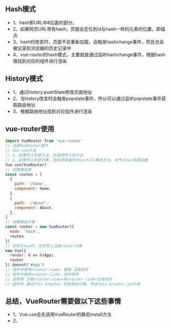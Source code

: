 ## Hash模式
+ 1、hash即URL中#后面的部分。
+ 2、如果网页URL带有hash，页面会定位到id与hash一样的元素的位置，即锚点
+ 3、hash的改变时，页面不会重新加载，会触发hashchange事件，而且也会被记录到浏览器的历史记录中
+ 4、vue-router的hash模式，主要就是通过监听hashchange事件，根据hash值找到对应的组件进行渲染
## History模式
+ 1、通过history.pushState修改页面地址
+ 2、当history改变时会触发popstate事件，所以可以通过监听popstate事件获取路由地址
+ 3、根据路由地址找到对应组件进行渲染

## vue-router使用
```js
import VueRouter from 'vue-router'
// 注册VueRouter插件
// Vue.use方法 
// 1、如果传入的是方法，则调用传入的方法
// 2、如果传入的是对象，则会调用插件的install静态方法，并传入Vue构造函数
Vue.use(VueRouter)
// 创建路由表
const routes = [
  {
    path: '/home',
    component: Home,
  },
  {
    path: '/about',
    component: About,
  },
]
// 创建路由对象
const router = new VueRouter({
  mode: 'hash',
  routes
})
// 实例化Vue时，在实例上注册router对象
new Vue({
  render: h => h(App),
  router
}).$mount('#app')
// 组件中使用<router-view> 替换 渲染组件
// 组件中使用<router-link> 组件跳转
// 说明要 注册<router-view>和<router-link>全局组件
// 组件中 通过this.$router 获取路由对象，并且this.$router.path是
```
## 总结，VueRouter需要做以下这些事情
+ 1、Vue.use会先调用VueRouter的静态install方法
+ 2、
